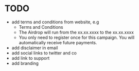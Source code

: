 

# TODO
* add terms and conditions from website, e.g
  * Terms and Conditions
  * The Airdrop will run from the xx.xx.xxxx to the xx.xx.xxxx
  * You only need to register once for this campaign. You will automatically receive future payments.
* add disclaimer in email
* add social links to twitter and co
* add link to support
* add branding
